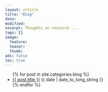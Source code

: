 ```yaml
---
layout: article
title: "Blog"
date: 
modified:
excerpt: Thoughts on research ... 
tags: []
image:
  feature:
  teaser:
  thumb:
ads: false
toc: true
--- 
```


  
<ul>
  {% for post in site.categories.blog  %} 
  <li>
    <a href="{{ post.url }}">{{ post.title }}</a> {{ date | date_to_long_string }}
  </li>
  {% endfor %}
</ul>


